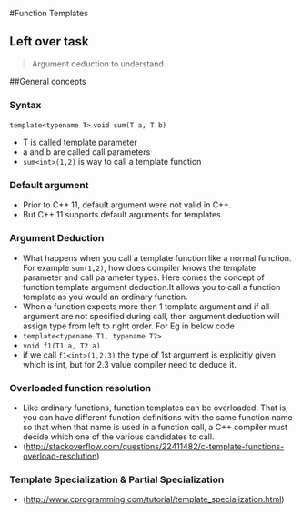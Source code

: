 #Function Templates

## Left over task
> Argument deduction to understand.

##General concepts

### Syntax
`template<typename T>`
`void sum(T a, T b)`
- T is called template parameter
- a and b are called call parameters
- `sum<int>(1,2)` is way to call a template function

### Default argument
- Prior to C++ 11, default argument were not valid in C++.
- But C++ 11 supports default arguments for templates.

### Argument Deduction
- What happens when you call a template function like a normal function. For example `sum(1,2)`, how does compiler knows the template parameter and call parameter types. Here comes the concept of function template argument deduction.It allows you to call a function template as you would an ordinary function.
- When a function expects more then 1 template argument and if all argument are not specified during call, then argument deduction will assign type from left to right order. For Eg in below code
- `template<typename T1, typename T2>`
- `void f1(T1 a, T2 a)`
- if we call `f1<int>(1,2.3)` the type of 1st argument is explicitly given which is int, but for 2.3 value compiler need to deduce it.

### Overloaded function resolution
- Like ordinary functions, function templates can be overloaded. That is, you can have different function definitions with
the same function name so that when that name is used in a function call, a C++ compiler must decide which one of
the various candidates to call.
- (http://stackoverflow.com/questions/22411482/c-template-functions-overload-resolution)

### Template Specialization & Partial Specialization
- (http://www.cprogramming.com/tutorial/template_specialization.html)




